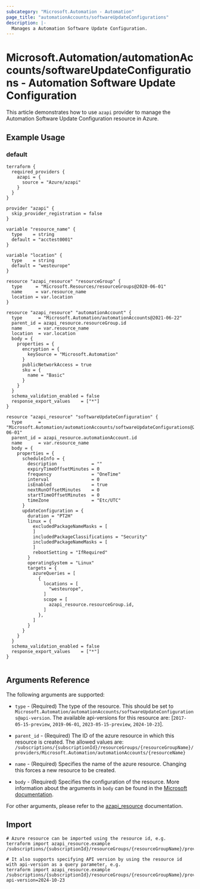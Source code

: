```yaml
---
subcategory: "Microsoft.Automation - Automation"
page_title: "automationAccounts/softwareUpdateConfigurations"
description: |-
  Manages a Automation Software Update Configuration.
---
```


# Microsoft.Automation/automationAccounts/softwareUpdateConfigurations - Automation Software Update Configuration

This article demonstrates how to use `azapi` provider to manage the Automation Software Update Configuration resource in Azure.



## Example Usage

### default

```hcl
terraform {
  required_providers {
    azapi = {
      source = "Azure/azapi"
    }
  }
}

provider "azapi" {
  skip_provider_registration = false
}

variable "resource_name" {
  type    = string
  default = "acctest0001"
}

variable "location" {
  type    = string
  default = "westeurope"
}

resource "azapi_resource" "resourceGroup" {
  type     = "Microsoft.Resources/resourceGroups@2020-06-01"
  name     = var.resource_name
  location = var.location
}

resource "azapi_resource" "automationAccount" {
  type      = "Microsoft.Automation/automationAccounts@2021-06-22"
  parent_id = azapi_resource.resourceGroup.id
  name      = var.resource_name
  location  = var.location
  body = {
    properties = {
      encryption = {
        keySource = "Microsoft.Automation"
      }
      publicNetworkAccess = true
      sku = {
        name = "Basic"
      }
    }
  }
  schema_validation_enabled = false
  response_export_values    = ["*"]
}

resource "azapi_resource" "softwareUpdateConfiguration" {
  type      = "Microsoft.Automation/automationAccounts/softwareUpdateConfigurations@2019-06-01"
  parent_id = azapi_resource.automationAccount.id
  name      = var.resource_name
  body = {
    properties = {
      scheduleInfo = {
        description             = ""
        expiryTimeOffsetMinutes = 0
        frequency               = "OneTime"
        interval                = 0
        isEnabled               = true
        nextRunOffsetMinutes    = 0
        startTimeOffsetMinutes  = 0
        timeZone                = "Etc/UTC"
      }
      updateConfiguration = {
        duration = "PT2H"
        linux = {
          excludedPackageNameMasks = [
          ]
          includedPackageClassifications = "Security"
          includedPackageNameMasks = [
          ]
          rebootSetting = "IfRequired"
        }
        operatingSystem = "Linux"
        targets = {
          azureQueries = [
            {
              locations = [
                "westeurope",
              ]
              scope = [
                azapi_resource.resourceGroup.id,
              ]
            },
          ]
        }
      }
    }
  }
  schema_validation_enabled = false
  response_export_values    = ["*"]
}


```



## Arguments Reference

The following arguments are supported:

* `type` - (Required) The type of the resource. This should be set to `Microsoft.Automation/automationAccounts/softwareUpdateConfigurations@api-version`. The available api-versions for this resource are: [`2017-05-15-preview`, `2019-06-01`, `2023-05-15-preview`, `2024-10-23`].

* `parent_id` - (Required) The ID of the azure resource in which this resource is created. The allowed values are:  
  `/subscriptions/{subscriptionId}/resourceGroups/{resourceGroupName}/providers/Microsoft.Automation/automationAccounts/{resourceName}`

* `name` - (Required) Specifies the name of the azure resource. Changing this forces a new resource to be created.

* `body` - (Required) Specifies the configuration of the resource. More information about the arguments in `body` can be found in the [Microsoft documentation](https://learn.microsoft.com/en-us/azure/templates/Microsoft.Automation/automationAccounts/softwareUpdateConfigurations?pivots=deployment-language-terraform).

For other arguments, please refer to the [azapi_resource](https://registry.terraform.io/providers/Azure/azapi/latest/docs/resources/resource) documentation.

## Import

 ```shell
 # Azure resource can be imported using the resource id, e.g.
 terraform import azapi_resource.example /subscriptions/{subscriptionId}/resourceGroups/{resourceGroupName}/providers/Microsoft.Automation/automationAccounts/{resourceName}/softwareUpdateConfigurations/{resourceName}
 
 # It also supports specifying API version by using the resource id with api-version as a query parameter, e.g.
 terraform import azapi_resource.example /subscriptions/{subscriptionId}/resourceGroups/{resourceGroupName}/providers/Microsoft.Automation/automationAccounts/{resourceName}/softwareUpdateConfigurations/{resourceName}?api-version=2024-10-23
 ```
